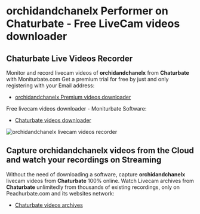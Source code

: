 # orchidandchanelx Performer on Chaturbate - Free LiveCam videos downloader

## Chaturbate Live Videos Recorder

Monitor and record livecam videos of **orchidandchanelx** from **Chaturbate** with Moniturbate.com
Get a premium trial for free by just and only registering with your Email address:
* [orchidandchanelx Premium videos downloader](https://moniturbate.com/request-demo-licence-key.html)

Free livecam videos downloader - Moniturbate Software:
* [Chaturbate videos downloader](https://moniturbate.com/moniturbate-download-software.html)

![orchidandchanelx livecam videos recorder](https://peachurnet.com/templates/moniturbate-software.png)


## Capture orchidandchanelx videos from the Cloud and watch your recordings on Streaming

Without the need of downloading a software, capture **orchidandchanelx** livecam videos from **Chaturbate** 100% online.
Watch Livecam archives from **Chaturbate** unlimitedly from thousands of existing recordings, only on Peachurbate.com and its websites network:
* [Chaturbate videos archives](https://peachurnet.com/)